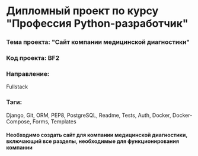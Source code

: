 # Дипломный проект по курсу "Профессия Python-разработчик"
### Тема проекта: "Сайт компании медицинской диагностики"
### Код проекта: BF2
### Направление: 
Fullstack
### Тэги: 
Django, Git, ORM, PEP8, PostgreSQL, Readme, Tests, Auth, Docker, Docker-Compose, Forms, Templates 

#### Необходимо создать сайт для компании медицинской диагностики, включающий все разделы, необходимые для функционирования компании 


